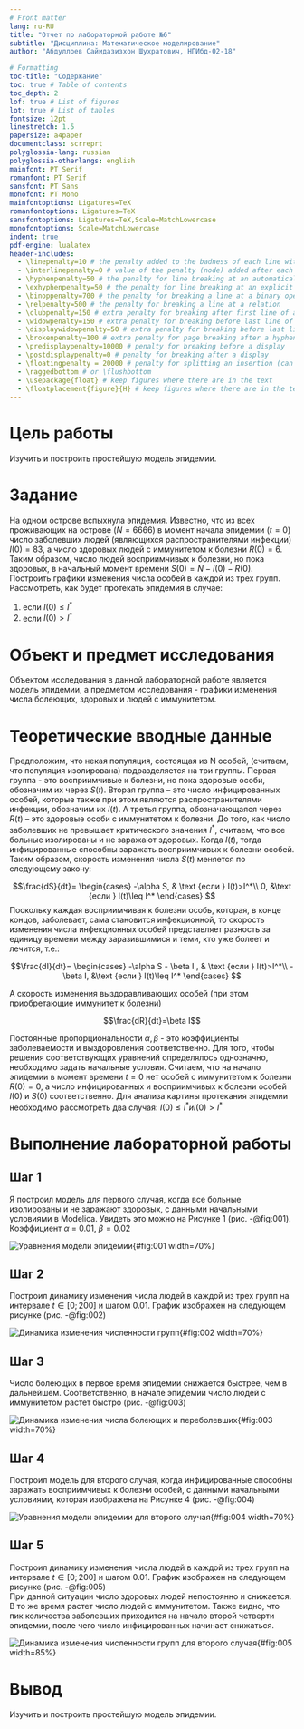 ```yaml
---
# Front matter
lang: ru-RU
title: "Отчет по лабораторной работе №6"
subtitle: "Дисциплина: Математическое моделирование"
author: "Абдуллоев Сайидазизхон Шухратович, НПИбд-02-18"

# Formatting
toc-title: "Содержание"
toc: true # Table of contents
toc_depth: 2
lof: true # List of figures
lot: true # List of tables
fontsize: 12pt
linestretch: 1.5
papersize: a4paper
documentclass: scrreprt
polyglossia-lang: russian
polyglossia-otherlangs: english
mainfont: PT Serif
romanfont: PT Serif
sansfont: PT Sans
monofont: PT Mono
mainfontoptions: Ligatures=TeX
romanfontoptions: Ligatures=TeX
sansfontoptions: Ligatures=TeX,Scale=MatchLowercase
monofontoptions: Scale=MatchLowercase
indent: true
pdf-engine: lualatex
header-includes:
  - \linepenalty=10 # the penalty added to the badness of each line within a paragraph (no associated penalty node) Increasing the value makes tex try to have fewer lines in the paragraph.
  - \interlinepenalty=0 # value of the penalty (node) added after each line of a paragraph.
  - \hyphenpenalty=50 # the penalty for line breaking at an automatically inserted hyphen
  - \exhyphenpenalty=50 # the penalty for line breaking at an explicit hyphen
  - \binoppenalty=700 # the penalty for breaking a line at a binary operator
  - \relpenalty=500 # the penalty for breaking a line at a relation
  - \clubpenalty=150 # extra penalty for breaking after first line of a paragraph
  - \widowpenalty=150 # extra penalty for breaking before last line of a paragraph
  - \displaywidowpenalty=50 # extra penalty for breaking before last line before a display math
  - \brokenpenalty=100 # extra penalty for page breaking after a hyphenated line
  - \predisplaypenalty=10000 # penalty for breaking before a display
  - \postdisplaypenalty=0 # penalty for breaking after a display
  - \floatingpenalty = 20000 # penalty for splitting an insertion (can only be split footnote in standard LaTeX)
  - \raggedbottom # or \flushbottom
  - \usepackage{float} # keep figures where there are in the text
  - \floatplacement{figure}{H} # keep figures where there are in the text
---
```

# Цель работы

Изучить и построить простейшую модель эпидемии.

# Задание

На одном острове вспыхнула эпидемия. Известно, что из всех проживающих на острове ($N=6666$) в момент начала эпидемии ($t=0$) число заболевших людей (являющихся распространителями инфекции) $I(0)=83$, а число здоровых людей с иммунитетом к болезни $R(0)=6$. Таким образом, число людей восприимчивых к болезни, но пока здоровых, в начальный момент времени $S(0)=N-I(0)- R(0)$. Построить графики изменения числа особей в каждой из трех групп. Рассмотреть, как будет протекать эпидемия в случае:

  1. если  $I(0) \leq I^*$  
  2. если $I(0) > I^*$  

# Объект и предмет исследования

Объектом исследования в данной лабораторной работе является модель эпидемии, а предметом исследования - графики изменения числа болеющих, здоровых и людей с иммунитетом.

# Теоретические вводные данные

Предположим, что некая популяция, состоящая из N особей, (считаем, что популяция изолирована) подразделяется на три группы. Первая группа - это восприимчивые к болезни, но пока здоровые особи, обозначим их через $S(t)$. Вторая группа – это число инфицированных особей, которые также при этом являются распространителями инфекции, обозначим их $I(t)$. А третья группа, обозначающаяся через $R(t)$ – это здоровые особи с иммунитетом к болезни.
До того, как число заболевших не превышает критического значения $I^*$, считаем, что все больные изолированы и не заражают здоровых. Когда $I(t)$, тогда инфицированные способны заражать восприимчивых к болезни особей.
Таким образом, скорость изменения числа $S(t)$ меняется по следующему закону:

$$\frac{dS}{dt}=
\begin{cases}
-\alpha S, & \text {если } I(t)>I^*\\
0, &\text {если } I(t)\leq I^*
\end{cases}
$$
Поскольку каждая восприимчивая к болезни особь, которая, в конце концов, заболевает, сама становится инфекционной, то скорость изменения числа инфекционных особей представляет разность за единицу времени между заразившимися и теми, кто уже болеет и лечится, т.е.:

$$\frac{dI}{dt}=
\begin{cases}
-\alpha S - \beta I , & \text {если } I(t)>I^*\\
-\beta I, &\text {если } I(t)\leq I^*
\end{cases}
$$

А скорость изменения выздоравливающих особей (при этом приобретающие иммунитет к болезни)

$$\frac{dR}{dt}=\beta I$$

Постоянные пропорциональности $\alpha, \beta$ - это коэффициенты заболеваемости и выздоровления соответственно.
Для того, чтобы решения соответствующих уравнений определялось однозначно, необходимо задать начальные условия. Считаем, что на начало эпидемии в момент времени $t=0$ нет особей с иммунитетом к болезни $R(0)=0$, а число инфицированных и восприимчивых к болезни особей $I(0)$ и $S(0)$  соответственно. Для анализа картины протекания эпидемии необходимо рассмотреть два случая: $I(0) \leq I^* и I(0) > I^*$

# Выполнение лабораторной работы

## Шаг 1

Я построил модель для первого случая, когда все больные изолированы и не заражают здоровых, с данными начальными условиями в Modelica. Увидеть это можно на Рисунке 1 (рис. -@fig:001). Коэффициент $\alpha$ = 0.01, $\beta = 0.02$

![Уравнения модели эпидемии](image/1.png){#fig:001 width=70%}

## Шаг 2

Построил динамику изменения числа людей в каждой из трех групп на интервале $t\in[0;200]$ и шагом 0.01. График изображен на следующем рисунке (рис. -@fig:002)

![Динамика изменения численности групп](image/1_2.png){#fig:002 width=70%}

## Шаг 3

Число болеющих в первое время эпидемии снижается быстрее, чем в дальнейшем. Соответственно, в начале эпидемии число людей с иммунитетом растет быстро (рис. -@fig:003)  

![Динамика изменения числа болеющих и переболевших](image/1_3.png){#fig:003 width=70%}

## Шаг 4

Построил модель для второго случая, когда инфицированные способны заражать восприимчивых к болезни особей, с данными начальными условиями, которая изображена на Рисунке 4  (рис. -@fig:004)

![Уравнения модели эпидемии для второго случая](image/2.png){#fig:004 width=70%}

## Шаг 5

Построил динамику изменения числа людей в каждой из трех групп на интервале $t\in[0;200]$ и шагом 0.01. График изображен на следующем рисунке (рис. -@fig:005)  
При данной ситуации число здоровых людей непостоянно и снижается. В то же время растет число людей с иммунитетом. Также видно, что пик количества заболевших приходится на начало второй четверти эпидемии, после чего число инфицированных начинает снижаться.

![Динамика изменения численности групп для второго случая](image/2_1.png){#fig:005 width=85%}


# Вывод

Изучить и построить простейшую модель эпидемии.